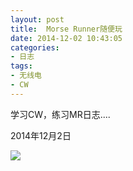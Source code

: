 ```yaml
---
layout: post
title: 	Morse Runner随便玩
date: 2014-12-02 10:43:05
categories:
- 日志
tags:
- 无线电
- CW
---
```


学习CW，练习MR日志....


2014年12月2日

![](http://i1328.photobucket.com/albums/w532/xwlogic/20141202_zps0a140086.png)
